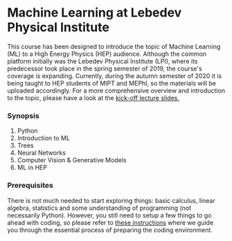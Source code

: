 # Machine Learning at Lebedev Physical Institute

This course has been designed to introduce the topic of Machine Learning (ML) to a High Energy Physics (HEP) audience. Although the common platform initially was the Lebedev Physical Institute (LPI), where its predecessor took place in the spring semester of 2019, the course's coverage is expanding. Currently, during the autumn semester of 2020 it is being taught to HEP students of MIPT and MEPhI, so the materials will be uploaded accordingly. For a more comprehensive overview and introduction to the topic, please have a look at the [kick-off lecture slides.]()

### Synopsis
1.  Python
2.  Introduction to ML
3.  Trees
4.  Neural Networks
5.  Computer Vision & Generative Models
6.  ML in HEP

### Prerequisites
There is not much needed to start exploring things: basic calculus, linear algebra, statistics and some understanding of programming (not necessarily Python). However, you still need to setup a few things to go ahead with coding, so please refer to [these instructions](https://www.notion.so/Getting-started-5c28a72ae7c84828a916d2644d084176) where we guide you through the essential process of preparing the coding environment. 
